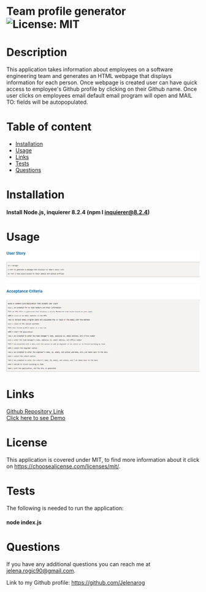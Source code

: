 # Team profile generator    ![License: MIT](https://img.shields.io/badge/License-MIT-yellow.svg)  
# Description 

This application takes information about employees on a software engineering team and generates an HTML webpage that displays information for each person. Once webpage is  created  user can have quick access to employee's Github profile by clicking on their Github name. Once user clicks on employees email default email program will open and MAIL TO: fields will be autopopulated.
# Table of content 
* [Installation](#installation)
* [Usage](#usage) 
* [Links](#links) 
* [Tests](#tests) 
* [Questions](#questions) 

# Installation 

#### Install Node.js, inquierer 8.2.4 (npm I inquierer@8.2.4)
# Usage 

![User-Story](./dist/User-story.png)

# Links
[Github Repository Link](https://github.com/Jelenarog/Team-Profile-Generator)<br/>
[Click here to see Demo](https://drive.google.com/file/d/1FqTdlz3Emz8E8Gp2Itr2TnGC2DJOkCt3/view)<br/>

# License 

This application is covered under MIT, to find more information about it click on https://choosealicense.com/licenses/mit/. 

# Tests 

The following is needed to run the application:

#### node index.js
# Questions 

If you have any additional questions you can reach me at jelena.rogic90@gmail.com. 

Link to my Github profile: https://github.com/Jelenarog
